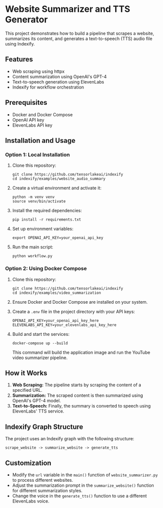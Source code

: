 # Website Summarizer and TTS Generator

This project demonstrates how to build a pipeline that scrapes a website, summarizes its content, and generates a text-to-speech (TTS) audio file using Indexify.

## Features

- Web scraping using httpx
- Content summarization using OpenAI's GPT-4
- Text-to-speech generation using ElevenLabs
- Indexify for workflow orchestration

## Prerequisites

- Docker and Docker Compose
- OpenAI API key
- ElevenLabs API key

## Installation and Usage

### Option 1: Local Installation

1. Clone this repository:
   ```
   git clone https://github.com/tensorlakeai/indexify
   cd indexify/examples/website_audio_summary
   ```

2. Create a virtual environment and activate it:
   ```
   python -m venv venv
   source venv/bin/activate
   ```

3. Install the required dependencies:
   ```
   pip install -r requirements.txt
   ```

4. Set up environment variables:
   ```
   export OPENAI_API_KEY=your_openai_api_key
   ```

5. Run the main script:
   ```
   python workflow.py
   ```

### Option 2: Using Docker Compose

1. Clone this repository:
   ```
   git clone https://github.com/tensorlakeai/indexify
   cd indexify/examples/video_summarization
   ```

2. Ensure Docker and Docker Compose are installed on your system.

3. Create a `.env` file in the project directory with your API keys:
   ```
   OPENAI_API_KEY=your_openai_api_key_here
   ELEVENLABS_API_KEY=your_elevenlabs_api_key_here
   ```

4. Build and start the services:
   ```
   docker-compose up --build
   ```

   This command will build the application image and run the YouTube video summarizer pipeline.

## How it Works

1. **Web Scraping:** The pipeline starts by scraping the content of a specified URL.
2. **Summarization:** The scraped content is then summarized using OpenAI's GPT-4 model.
3. **Text-to-Speech:** Finally, the summary is converted to speech using ElevenLabs' TTS service.

## Indexify Graph Structure

The project uses an Indexify graph with the following structure:

```
scrape_website -> summarize_website -> generate_tts
```

## Customization

- Modify the `url` variable in the `main()` function of `website_summarizer.py` to process different websites.
- Adjust the summarization prompt in the `summarize_website()` function for different summarization styles.
- Change the voice in the `generate_tts()` function to use a different ElevenLabs voice.
